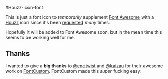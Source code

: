 #Houzz-icon-font

This is just a font icon to *temporarily* supplement [Font Awesome](http://fontawesome.io) with a [Houzz](http://houzz.com) icon since it's been [requested](https://github.com/FortAwesome/Font-Awesome/issues/2039) *many* times.

Hopefully it will be added to Font Awesome soon, but in the mean time this seems to be working well for me.

## Thanks

I wanted to give a **big thanks** to [@endtwist](https://github.com/endtwist) and [@kaizau](https://github.com/kaizau) for their awesome work on [FontCustom](https://github.com/FontCustom/fontcustom). FontCustom made this *super* fucking easy.
